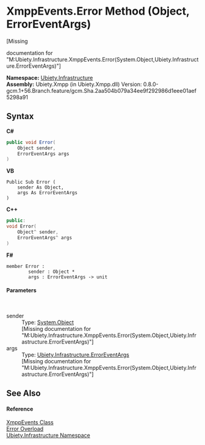 # XmppEvents.Error Method (Object, ErrorEventArgs)
 

\[Missing <summary> documentation for "M:Ubiety.Infrastructure.XmppEvents.Error(System.Object,Ubiety.Infrastructure.ErrorEventArgs)"\]

**Namespace:**&nbsp;<a href="7349ff87-094b-cd2f-6f99-c82eea293e78">Ubiety.Infrastructure</a><br />**Assembly:**&nbsp;Ubiety.Xmpp (in Ubiety.Xmpp.dll) Version: 0.8.0-gcm.1+56.Branch.feature/gcm.Sha.2aa504b079a34ee9f292986d1eee01aef5298a91

## Syntax

**C#**<br />
``` C#
public void Error(
	Object sender,
	ErrorEventArgs args
)
```

**VB**<br />
``` VB
Public Sub Error ( 
	sender As Object,
	args As ErrorEventArgs
)
```

**C++**<br />
``` C++
public:
void Error(
	Object^ sender, 
	ErrorEventArgs^ args
)
```

**F#**<br />
``` F#
member Error : 
        sender : Object * 
        args : ErrorEventArgs -> unit 

```


#### Parameters
&nbsp;<dl><dt>sender</dt><dd>Type: <a href="http://msdn2.microsoft.com/en-us/library/e5kfa45b" target="_blank">System.Object</a><br />\[Missing <param name="sender"/> documentation for "M:Ubiety.Infrastructure.XmppEvents.Error(System.Object,Ubiety.Infrastructure.ErrorEventArgs)"\]</dd><dt>args</dt><dd>Type: <a href="be6c8c69-04b0-1030-ddac-26d83d952d5c">Ubiety.Infrastructure.ErrorEventArgs</a><br />\[Missing <param name="args"/> documentation for "M:Ubiety.Infrastructure.XmppEvents.Error(System.Object,Ubiety.Infrastructure.ErrorEventArgs)"\]</dd></dl>

## See Also


#### Reference
<a href="53afd0a6-cf28-9557-2822-4438f8918532">XmppEvents Class</a><br /><a href="ee55ece0-5440-7ae1-6abc-0087ba4cbaa2">Error Overload</a><br /><a href="7349ff87-094b-cd2f-6f99-c82eea293e78">Ubiety.Infrastructure Namespace</a><br />